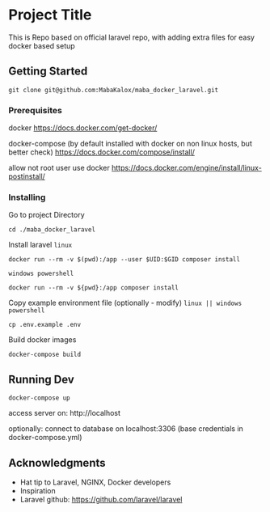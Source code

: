 # Project Title

This is Repo based on official laravel repo, with adding extra files for easy docker based setup

## Getting Started

```
git clone git@github.com:MabaKalox/maba_docker_laravel.git
```

### Prerequisites

docker
https://docs.docker.com/get-docker/

docker-compose (by default installed with docker on non linux hosts, but better check)
https://docs.docker.com/compose/install/

allow not root user use docker
https://docs.docker.com/engine/install/linux-postinstall/

### Installing

Go to project Directory
```
cd ./maba_docker_laravel
```

Install laravel
`linux`
```
docker run --rm -v $(pwd):/app --user $UID:$GID composer install
```
`windows powershell`
```
docker run --rm -v ${pwd}:/app composer install
```

Copy example environment file (optionally - modify)
`linux || windows powershell`
```
cp .env.example .env
```

Build docker images

```
docker-compose build
```

## Running Dev

```
docker-compose up
```

access server on: http://localhost

optionally: connect to database on localhost:3306 (base credentials in docker-compose.yml)

## Acknowledgments

* Hat tip to Laravel, NGINX, Docker developers
* Inspiration
* Laravel github: https://github.com/laravel/laravel
